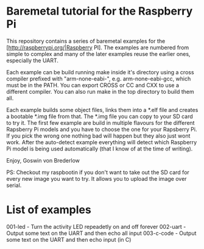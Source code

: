 Baremetal tutorial for the Raspberry Pi
=======================================

This repository contains a series of baremetal examples for the
[http://raspberrypi.org/|Raspberry PI]. The examples are numbered from
simple to complex and many of the later examples reuse the earlier
ones, especially the UART.

Each example can be build running make inside it's directory using a
cross compiler prefixed with "arm-none-eabi-", e.g. arm-none-eabi-gcc,
which must be in the PATH. You can export CROSS or CC and CXX to use a
different compiler. You can also run make in the top directory to
build them all.

Each example builds some object files, links them into a *.elf file
and creates a bootable *.img file from that. The *.img file you can
copy to your SD card to try it. The first few example are build in
multiple flavours for the different Rapsberry Pi models and you have
to choose the one for your Rapsberry Pi. If you pick the wrong one
nothing bad will happen but they also just wont work. After the
auto-detect example everything will detect which Raspberry Pi model is
being used automatically (that I know of at the time of writing).

Enjoy,
	Goswin von Brederlow

PS: Checkout my raspbootin if you don't want to take out the SD card
for every new image you want to try. It allows you to upload the image
over serial.

List of examples
================

001-led - Turn the activity LED repeadetly on and off forever
002-uart - Output some text on the UART and then echo all input
003-c-code - Output some text on the UART and then echo input (in C)
